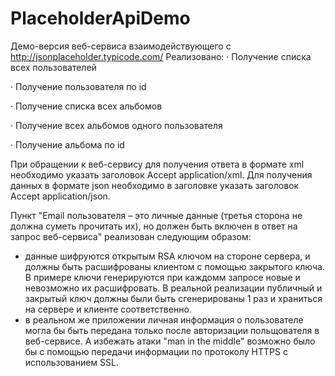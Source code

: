 # PlaceholderApiDemo

Демо-версия веб-сервиса взаимодействующего с http://jsonplaceholder.typicode.com/
Реализовано:
·         Получение списка всех пользователей

·         Получение пользователя по id

·         Получение списка всех альбомов

·         Получение всех альбомов одного пользователя

·         Получение альбома по id

При обращении к веб-сервису для получения ответа в формате xml необходимо указать заголовок Accept application/xml. 
Для получения данных в формате json необходимо в заголовке указать заголовок Accept application/json.

Пункт "Email пользователя – это личные данные (третья сторона не должна суметь прочитать их), но должен быть включен в ответ на запрос веб-сервиса" реализован следующим образом:
- данные шифруются открытым RSA ключом на стороне сервера, и должны быть расшифрованы клиентом с помощью закрытого ключа. В примере ключи генерируются при каждомм запросе новые и невозможно их расшифровать. В реальной реализации публичный и закрытый ключ должны были быть сгенерированы 1 раз и храниться на сервере и клиенте соответственно.
- в реальном же приложении личная информация о пользователе могла бы быть передана только после авторизации польщователя в веб-сервисе. А избежать атаки "man in the middle" возможно было бы с помощью передачи информации по протоколу HTTPS с использованием SSL.
